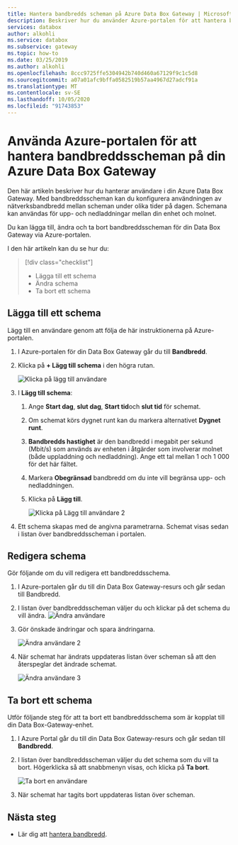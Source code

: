 ```yaml
---
title: Hantera bandbredds scheman på Azure Data Box Gateway | Microsoft Docs
description: Beskriver hur du använder Azure-portalen för att hantera bandbreddsscheman på din Azure Data Box Gateway.
services: databox
author: alkohli
ms.service: databox
ms.subservice: gateway
ms.topic: how-to
ms.date: 03/25/2019
ms.author: alkohli
ms.openlocfilehash: 8ccc9725ffe5304942b740d460a67129f9c1c5d8
ms.sourcegitcommit: a07a01afc9bffa0582519b57aa4967d27adcf91a
ms.translationtype: MT
ms.contentlocale: sv-SE
ms.lasthandoff: 10/05/2020
ms.locfileid: "91743853"
---
```

# <a name="use-the-azure-portal-to-manage-bandwidth-schedules-on-your-azure-data-box-gateway"></a>Använda Azure-portalen för att hantera bandbreddsscheman på din Azure Data Box Gateway  

Den här artikeln beskriver hur du hanterar användare i din Azure Data Box Gateway. Med bandbreddsscheman kan du konfigurera användningen av nätverksbandbredd mellan scheman under olika tider på dagen. Schemana kan användas för upp- och nedladdningar mellan din enhet och molnet.

Du kan lägga till, ändra och ta bort bandbreddsscheman för din Data Box Gateway via Azure-portalen.

I den här artikeln kan du se hur du:

> [!div class="checklist"]
>
> * Lägga till ett schema
> * Ändra schema
> * Ta bort ett schema

## <a name="add-a-schedule"></a>Lägga till ett schema

Lägg till en användare genom att följa de här instruktionerna på Azure-portalen.

1. I Azure-portalen för din Data Box Gateway går du till **Bandbredd**.
2. Klicka på **+ Lägg till schema** i den högra rutan.

    ![Klicka på lägg till användare](media/data-box-gateway-manage-bandwidth-schedules/add-schedule-1.png)

3. I **Lägg till schema**: 

   1. Ange **Start dag**, **slut dag**, **Start tid**och **slut tid** för schemat. 
   2. Om schemat körs dygnet runt kan du markera alternativet **Dygnet runt**. 
   3. **Bandbredds hastighet** är den bandbredd i megabit per sekund (Mbit/s) som används av enheten i åtgärder som involverar molnet (både uppladdning och nedladdning). Ange ett tal mellan 1 och 1 000 för det här fältet. 
   4. Markera **Obegränsad** bandbredd om du inte vill begränsa upp- och nedladdningen. 
   5. Klicka på **Lägg till**.

      ![Klicka på Lägg till användare 2](media/data-box-gateway-manage-bandwidth-schedules/add-schedule-2.png)

3. Ett schema skapas med de angivna parametrarna. Schemat visas sedan i listan över bandbreddsscheman i portalen.


## <a name="edit-schedule"></a>Redigera schema

Gör följande om du vill redigera ett bandbreddsschema. 

1. I Azure-portalen går du till din Data Box Gateway-resurs och går sedan till Bandbredd. 
2. I listan över bandbreddsscheman väljer du och klickar på det schema du vill ändra.
    ![Ändra användare](media/data-box-gateway-manage-bandwidth-schedules/modify-schedule-1.png)

3. Gör önskade ändringar och spara ändringarna.

    ![Ändra användare 2](media/data-box-gateway-manage-bandwidth-schedules/modify-schedule-2.png)

4. När schemat har ändrats uppdateras listan över scheman så att den återspeglar det ändrade schemat.

    ![Ändra användare 3](media/data-box-gateway-manage-bandwidth-schedules/modify-schedule-3.png)


## <a name="delete-a-schedule"></a>Ta bort ett schema

Utför följande steg för att ta bort ett bandbreddsschema som är kopplat till din Data Box-Gateway-enhet.

1. I Azure Portal går du till din Data Box Gateway-resurs och går sedan till **Bandbredd**.  

2. I listan över bandbreddsscheman väljer du det schema som du vill ta bort. Högerklicka så att snabbmenyn visas, och klicka på **Ta bort**. 

   ![Ta bort en användare](media/data-box-gateway-manage-bandwidth-schedules/delete-schedule-1.png)

3.  När schemat har tagits bort uppdateras listan över scheman.



## <a name="next-steps"></a>Nästa steg

- Lär dig att [hantera bandbredd](data-box-gateway-manage-bandwidth-schedules.md). 
